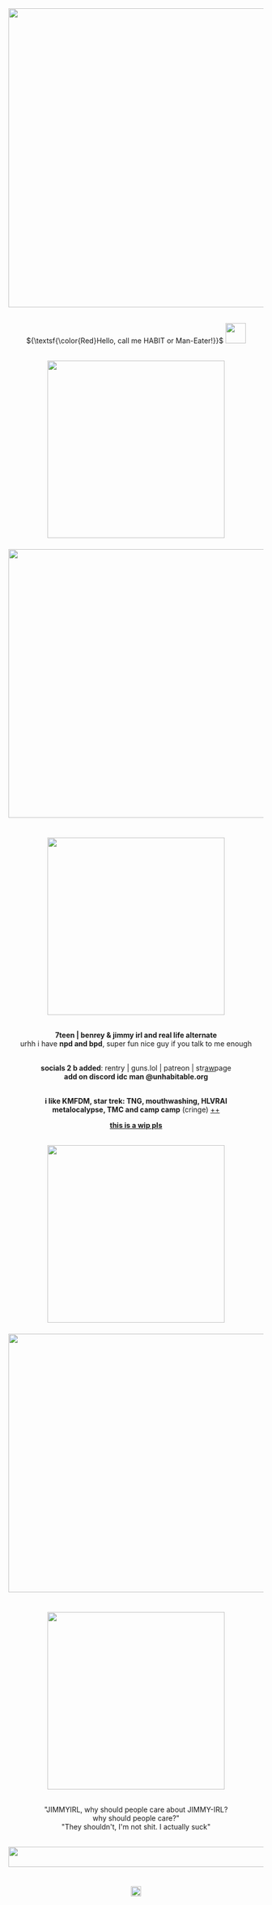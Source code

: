 <div align="center">
<img src="https://64.media.tumblr.com/b66c0e09b516b87d83dee9f70ec130ac/8d6d0eba405399e4-ec/s2048x3072/7260ca13f9c8f81b03789d5c767155bad126de01.pnj" width="590px">
      
<br>${\textsf{\color{Red}Hello, call me HABIT or Man-Eater!}}$ <img src="https://cdn.discordapp.com/emojis/1313023347289751642.webp?size=128" width="40px">
      
<br><img src="https://64.media.tumblr.com/631310389fad0f22e1a594d2385f4a6d/9e7db720bc1f2355-03/s1280x1920/24c8f7120f0866a3d653d0dbe89a5d4ad63b7c8d.pnj" width="350px">

<img src="https://64.media.tumblr.com/054a933732d6f628f76c3975c2170bb9/04d9330141ccd020-fc/s2048x3072/5884b36de7907d422891f11ba5f72232e0f06d77.pnj" width="500px" height="8px">
<img src="https://64.media.tumblr.com/abc6632ba88e088089684a28fc521262/97d5eaec018f3f22-25/s540x810/528c63cdc7890a902f96a0c5259434ea728456c4.gifv" width="530px">
<br><img src="https://64.media.tumblr.com/054a933732d6f628f76c3975c2170bb9/04d9330141ccd020-fc/s2048x3072/5884b36de7907d422891f11ba5f72232e0f06d77.pnj" width="500px" height="8px">

<br><img src="https://64.media.tumblr.com/e3606f208937f885bc016cfdfbd5be45/9e7db720bc1f2355-3a/s1280x1920/54321792022ae12c97a5f07fe25697470c8cf5f1.pnj" width="350px">

<br>**7teen | benrey & jimmy irl and real life alternate**
<br>urhh i have **npd and bpd**, super fun nice guy if you talk to me enough



<br>**socials 2 b added**: rentry | guns.lol | patreon | str[aw](https://yougotmail1.straw.page)page
<br>**add on discord idc man @unhabitable.org**
     
<br>**i like KMFDM, star trek: TNG, mouthwashing, HLVRAI**
<br>**metalocalypse, TMC and camp camp** (cringe) [++](https://rentry.co/shut-the-fuck)

<ins>**this is a wip pls**</ins>

<br><img src="https://64.media.tumblr.com/9e6b754b5e2154efc0afbd80f635139a/9e7db720bc1f2355-2e/s1280x1920/854050107519599d453975886a7a5d42a2acc5a7.pnj" width="350px">

<img src="https://64.media.tumblr.com/054a933732d6f628f76c3975c2170bb9/04d9330141ccd020-fc/s2048x3072/5884b36de7907d422891f11ba5f72232e0f06d77.pnj" width="500px" height="8px">
<img src="https://64.media.tumblr.com/e0ff359ab91475e6e321e5b01165b5a0/59068e72674234bc-e5/s400x600/75b2dc9e1e6028818cb53e78e1ae43dd217c9657.gifv" width="510px">
<br><img src="https://64.media.tumblr.com/054a933732d6f628f76c3975c2170bb9/04d9330141ccd020-fc/s2048x3072/5884b36de7907d422891f11ba5f72232e0f06d77.pnj" width="500px" height="8px">

<br><img src="https://64.media.tumblr.com/b1ab32217a254f7c8a97ba08ecfb0501/9e7db720bc1f2355-c0/s1280x1920/58f3772759b084105a290990f1ac6127346e16c8.pnj" width="350px">

<br >"JIMMYIRL, why should people care about JIMMY-IRL?
<br />why should people care?"
<br />"They shouldn't, I'm not shit. I actually suck"

<br /><img src="https://64.media.tumblr.com/dc3d17717a61054beea10e6498b9e080/04d9330141ccd020-10/s2048x3072/325b1812941acecd5002d08ca215b36dbd893fb2.pnj" height="40px" width="590px">
<br /><img src="https://64.media.tumblr.com/054a933732d6f628f76c3975c2170bb9/04d9330141ccd020-fc/s2048x3072/5884b36de7907d422891f11ba5f72232e0f06d77.pnj" width="540px" height="7px">

  
  <div>
  <br><img src="https://komarev.com/ghpvc/?username=UNHABITABLE&label=hello%20&color=9f211b&" height="20px">
 </div>
